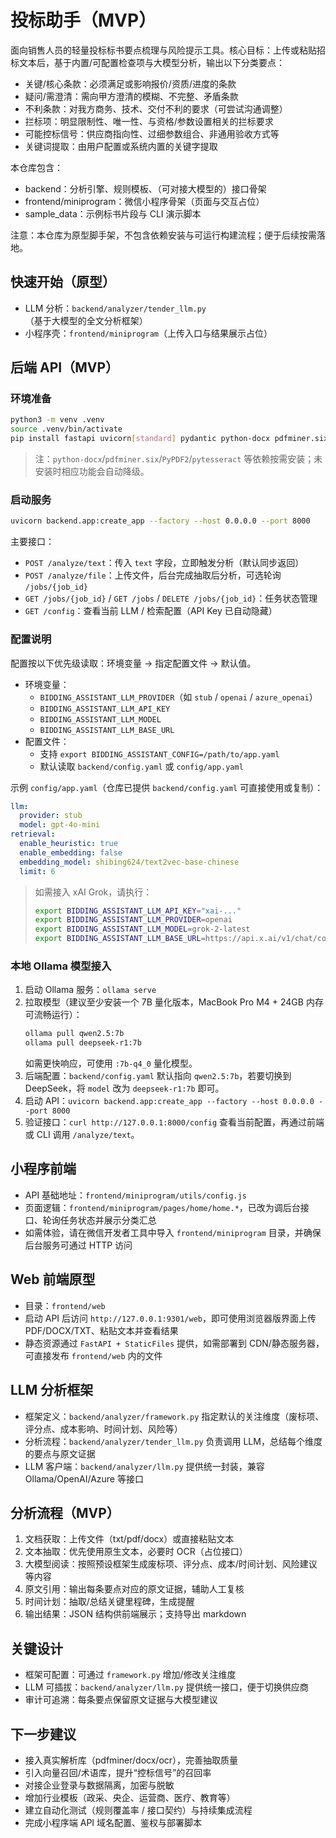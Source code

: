 # 投标助手（MVP）

面向销售人员的轻量投标标书要点梳理与风险提示工具。核心目标：上传或粘贴招标文本后，基于内置/可配置检查项与大模型分析，输出以下分类要点：

- 关键/核心条款：必须满足或影响报价/资质/进度的条款
- 疑问/需澄清：需向甲方澄清的模糊、不完整、矛盾条款
- 不利条款：对我方商务、技术、交付不利的要求（可尝试沟通调整）
- 拦标项：明显限制性、唯一性、与资格/参数设置相关的拦标要求
- 可能控标信号：供应商指向性、过细参数组合、非通用验收方式等
- 关键词提取：由用户配置或系统内置的关键字提取

本仓库包含：
- backend：分析引擎、规则模板、（可对接大模型的）接口骨架
- frontend/miniprogram：微信小程序骨架（页面与交互占位）
- sample_data：示例标书片段与 CLI 演示脚本

注意：本仓库为原型脚手架，不包含依赖安装与可运行构建流程；便于后续按需落地。

## 快速开始（原型）

- LLM 分析：`backend/analyzer/tender_llm.py`（基于大模型的全文分析框架）
- 小程序壳：`frontend/miniprogram`（上传入口与结果展示占位）

## 后端 API（MVP）

### 环境准备

```bash
python3 -m venv .venv
source .venv/bin/activate
pip install fastapi uvicorn[standard] pydantic python-docx pdfminer.six PyPDF2 pillow pytesseract sentence-transformers
```

> 注：`python-docx`/`pdfminer.six`/`PyPDF2`/`pytesseract` 等依赖按需安装；未安装时相应功能会自动降级。

### 启动服务

```bash
uvicorn backend.app:create_app --factory --host 0.0.0.0 --port 8000
```

主要接口：

- `POST /analyze/text`：传入 `text` 字段，立即触发分析（默认同步返回）
- `POST /analyze/file`：上传文件，后台完成抽取后分析，可选轮询 `/jobs/{job_id}`
- `GET /jobs/{job_id}` / `GET /jobs` / `DELETE /jobs/{job_id}`：任务状态管理
- `GET /config`：查看当前 LLM / 检索配置（API Key 已自动隐藏）

### 配置说明

配置按以下优先级读取：环境变量 → 指定配置文件 → 默认值。

- 环境变量：
  - `BIDDING_ASSISTANT_LLM_PROVIDER`（如 `stub` / `openai` / `azure_openai`）
  - `BIDDING_ASSISTANT_LLM_API_KEY`
  - `BIDDING_ASSISTANT_LLM_MODEL`
  - `BIDDING_ASSISTANT_LLM_BASE_URL`
- 配置文件：
  - 支持 `export BIDDING_ASSISTANT_CONFIG=/path/to/app.yaml`
  - 默认读取 `backend/config.yaml` 或 `config/app.yaml`

示例 `config/app.yaml`（仓库已提供 `backend/config.yaml` 可直接使用或复制）：

```yaml
llm:
  provider: stub
  model: gpt-4o-mini
retrieval:
  enable_heuristic: true
  enable_embedding: false
  embedding_model: shibing624/text2vec-base-chinese
  limit: 6
```

> 如需接入 xAI Grok，请执行：
> ```bash
> export BIDDING_ASSISTANT_LLM_API_KEY="xai-..."
> export BIDDING_ASSISTANT_LLM_PROVIDER=openai
> export BIDDING_ASSISTANT_LLM_MODEL=grok-2-latest
> export BIDDING_ASSISTANT_LLM_BASE_URL=https://api.x.ai/v1/chat/completions
> ```

### 本地 Ollama 模型接入

1. 启动 Ollama 服务：`ollama serve`
2. 拉取模型（建议至少安装一个 7B 量化版本，MacBook Pro M4 + 24GB 内存可流畅运行）：
   ```bash
   ollama pull qwen2.5:7b
   ollama pull deepseek-r1:7b
   ```
   如需更快响应，可使用 `:7b-q4_0` 量化模型。
3. 后端配置：`backend/config.yaml` 默认指向 `qwen2.5:7b`，若要切换到 DeepSeek，将 `model` 改为 `deepseek-r1:7b` 即可。
4. 启动 API：`uvicorn backend.app:create_app --factory --host 0.0.0.0 --port 8000`
5. 验证接口：`curl http://127.0.0.1:8000/config` 查看当前配置，再通过前端或 CLI 调用 `/analyze/text`。


## 小程序前端

- API 基础地址：`frontend/miniprogram/utils/config.js`
- 页面逻辑：`frontend/miniprogram/pages/home/home.*`，已改为调后台接口、轮询任务状态并展示分类汇总
- 如需体验，请在微信开发者工具中导入 `frontend/miniprogram` 目录，并确保后台服务可通过 HTTP 访问

## Web 前端原型

- 目录：`frontend/web`
- 启动 API 后访问 `http://127.0.0.1:9301/web`，即可使用浏览器版界面上传 PDF/DOCX/TXT、粘贴文本并查看结果
- 静态资源通过 `FastAPI + StaticFiles` 提供，如需部署到 CDN/静态服务器，可直接发布 `frontend/web` 内的文件

## LLM 分析框架

- 框架定义：`backend/analyzer/framework.py` 指定默认的关注维度（废标项、评分点、成本影响、时间计划、风险等）
- 分析流程：`backend/analyzer/tender_llm.py` 负责调用 LLM，总结每个维度的要点与原文证据
- LLM 客户端：`backend/analyzer/llm.py` 提供统一封装，兼容 Ollama/OpenAI/Azure 等接口

## 分析流程（MVP）

1) 文档获取：上传文件（txt/pdf/docx）或直接粘贴文本
2) 文本抽取：优先使用原生文本，必要时 OCR（占位接口）
3) 大模型阅读：按照预设框架生成废标项、评分点、成本/时间计划、风险建议等内容
4) 原文引用：输出每条要点对应的原文证据，辅助人工复核
5) 时间计划：抽取/总结关键里程碑，生成提醒
6) 输出结果：JSON 结构供前端展示；支持导出 markdown

## 关键设计

- 框架可配置：可通过 `framework.py` 增加/修改关注维度
- LLM 可插拔：`backend/analyzer/llm.py` 提供统一接口，便于切换供应商
- 审计可追溯：每条要点保留原文证据与大模型建议

## 下一步建议

- 接入真实解析库（pdfminer/docx/ocr），完善抽取质量
- 引入向量召回/术语库，提升“控标信号”的召回率
- 对接企业登录与数据隔离，加密与脱敏
- 增加行业模板（政采、央企、运营商、医疗、教育等）
- 建立自动化测试（规则覆盖率 / 接口契约）与持续集成流程
- 完成小程序端 API 域名配置、鉴权与部署脚本
